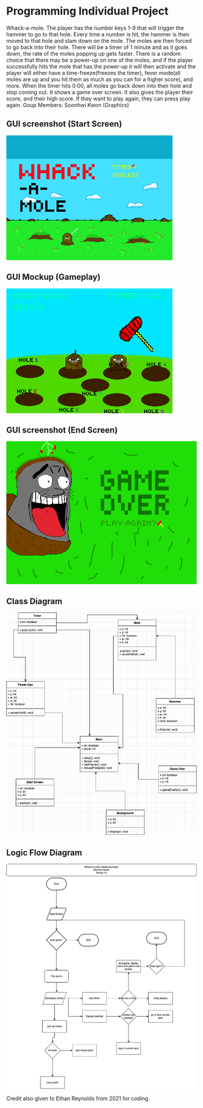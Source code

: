 # Programming Individual Project
Whack-a-mole. The player has the number keys 1-9 that will trigger the hammer to go to that hole. Every time a number is hit, the hammer is then moved to that hole and slam down on the mole. The moles are then forced to go back into their hole. There will be a timer of 1 minute and as it goes down, the rate of the moles popping up gets faster. There is a random choice that there may be a power-up on one of the moles, and if the player successfully hits the mole that has the power-up it will then activate and the player will either have a time-freeze(freezes the timer), fever mode(all moles are up and you hit them as much as you can for a higher score), and more. When the timer hits 0:00, all moles go back down into their hole and stop coming out. It shows a game over screen. It also gives the player their score, and their high score. If they want to play again, they can press play again. 
Goup Members:
Soonhwi Kwon (Graphics) 

## GUI screenshot (Start Screen)
![Start Screen](https://github.com/Sun-Punks/ProgrammingProjectB3/blob/main/images/pixil-frame-0_1.png)


## GUI Mockup (Gameplay)
![Gameplay](https://github.com/Sun-Punks/ProgrammingProjectB3/blob/main/images/pixil-frame-0_3-1.png)

## GUI screenshot (End Screen)
![End Screen](https://github.com/Sun-Punks/ProgrammingProjectB3/blob/main/images/pixil-frame-0_2-1.png)


## Class Diagram
![Diagram](https://github.com/Sun-Punks/ProgrammingProjectB3/blob/main/images/Whack-A-MoleDiagram.jpg?raw=true)

## Logic Flow Diagram
![Diagram](https://github.com/Sun-Punks/ProgrammingProjectB3/blob/main/images/Untitled%20Diagram%20(1).jpg)

Credit also given to Ethan Reynolds from 2021 for coding.

